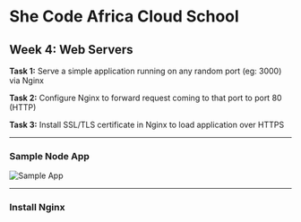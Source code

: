 # She Code Africa Cloud School

## Week 4: Web Servers

**Task 1:** Serve a simple application running on any random port (eg: 3000) via Nginx

**Task 2:** Configure Nginx to forward request coming to that port to port 80 (HTTP)

**Task 3:** Install SSL/TLS certificate in Nginx to load application over HTTPS

---

### Sample Node App

![Sample App](./app/images/web-page.png)

---

### Install Nginx

```

```
